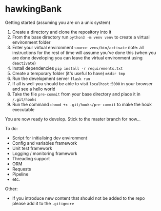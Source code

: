 # hawkingBank

Getting started (assuming you are on a unix system)

1. Create a directory and clone the repository into it
2. From the base directory run `python3 -m venv venv` to create a virtual environment folder
3. Enter your virtual environment `source venv/bin/activate` note: all instructions for the rest of time will assume 
you've done this (when you are done developing you can leave the virtual environment using `deactivate`)
4. Install dependencies `pip install -r requirements.txt`
5. Create a temporary folder (it's useful to have) `mkdir tmp`
5. Run the development server `flask run`
6. If all is well you should be able to visit `localhost:5000` in your browser and see a hello world
7. Take the file `pre-commit` from your base directory and place it in `/.git/hooks`
8. Run the command `chmod +x .git/hooks/pre-commit` to make the hook executable

You are now ready to develop. Stick to the master branch for now...

To do:
* Script for initialising dev environment
* Config and variables framework
* Unit test framework
* Logging / monitoring framework
* Threading support
* ORM
* Requests
* Pipeline
* etc.

Other:
* If you introduce new content that should not be added to the repo please add it to the `.gitignore`